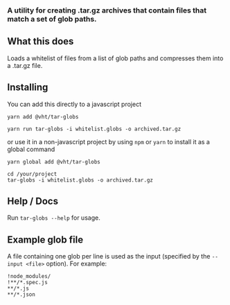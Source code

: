 ### A utility for creating .tar.gz archives that contain files that match a set of glob paths.

## What this does

Loads a whitelist of files from a list of glob paths and compresses them into a .tar.gz file.

## Installing

You can add this directly to a javascript project

```
yarn add @vht/tar-globs

yarn run tar-globs -i whitelist.globs -o archived.tar.gz
```

or use it in a non-javascript project by using `npm` or `yarn` to install it as a global command

```
yarn global add @vht/tar-globs

cd /your/project
tar-globs -i whitelist.globs -o archived.tar.gz
```

## Help / Docs

Run `tar-globs --help` for usage.

## Example glob file

A file containing one glob per line is used as the input (specified by the `--input <file>` option). For example:

```
!node_modules/
!**/*.spec.js
**/*.js
**/*.json
```

